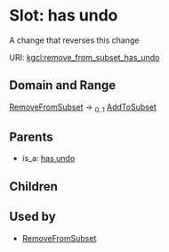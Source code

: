
# Slot: has undo


A change that reverses this change

URI: [kgcl:remove_from_subset_has_undo](http://w3id.org/kgcl_schema/remove_from_subset_has_undo)


## Domain and Range

[RemoveFromSubset](RemoveFromSubset.md) &#8594;  <sub>0..1</sub> [AddToSubset](AddToSubset.md)

## Parents

 *  is_a: [has undo](has_undo.md)

## Children


## Used by

 * [RemoveFromSubset](RemoveFromSubset.md)
